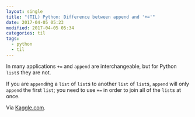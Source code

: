 ```yaml
---
layout: single
title: "(TIL) Python: Difference between append and '+='"
date: 2017-04-05 05:23
modified: 2017-04-05 05:34
categories: til
tags:
  - python
  - til
---
```


In many applications `+=` and `append` are interchangeable,
but for Python `list`s they are not.

If you are `append`ing a `list` of `list`s to another `list` of `list`s,
`append` will only `append` the first `list`;
you need to use `+=` in order to join all of the `list`s at once.

Via [Kaggle.com](https://www.kaggle.com/c/word2vec-nlp-tutorial/details/part-2-word-vectors).
